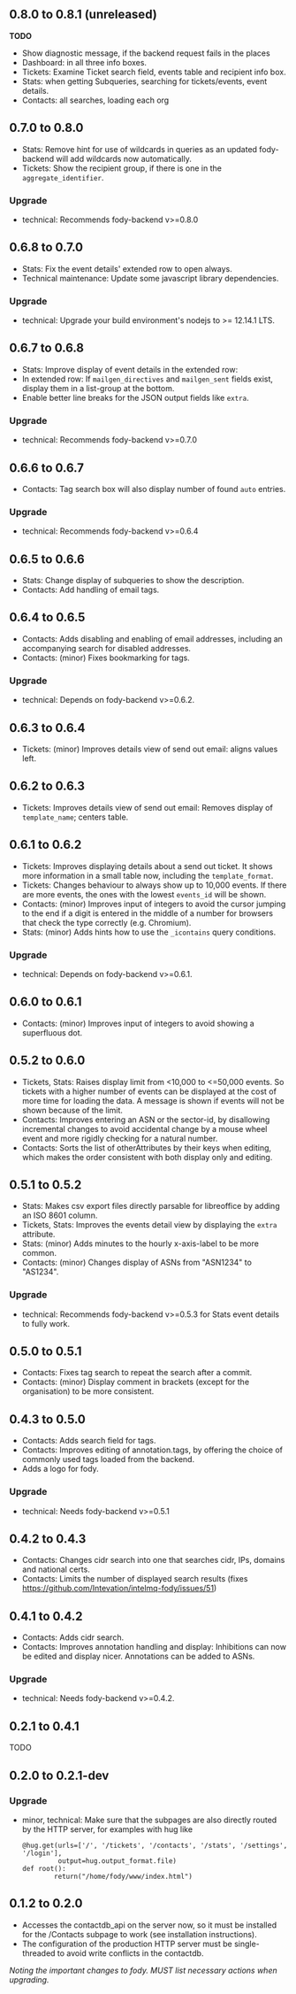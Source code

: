 ## 0.8.0 to 0.8.1 (unreleased)
**TODO**
 * Show diagnostic message, if the backend request fails in the places
  * Dashboard: in all three info boxes.
  * Tickets: Examine Ticket search field, events table and recipient info box.
  * Stats: when getting Subqueries, searching for tickets/events, event details.
  * Contacts: all searches, loading each org


## 0.7.0 to 0.8.0

 * Stats: Remove hint for use of wildcards in queries as an updated
   fody-backend will add wildcards now automatically.
 * Tickets: Show the recipient group, if there is one
   in the `aggregate_identifier`.

### Upgrade
 * technical:
   Recommends fody-backend v>=0.8.0


## 0.6.8 to 0.7.0

 * Stats: Fix the event details' extended row to open always.
 * Technical maintenance: Update some javascript library dependencies.

### Upgrade
 * technical:
   Upgrade your build environment's nodejs to >= 12.14.1 LTS.


## 0.6.7 to 0.6.8

 * Stats: Improve display of event details in the extended row:
  * In extended row: If `mailgen_directives` and `mailgen_sent` fields exist,
    display them in a list-group at the bottom.
  * Enable better line breaks for the JSON output fields like `extra`.

### Upgrade
 * technical:
   Recommends fody-backend v>=0.7.0


## 0.6.6 to 0.6.7

 * Contacts: Tag search box will also display number of found `auto` entries.

### Upgrade
 * technical:
   Recommends fody-backend v>=0.6.4


## 0.6.5 to 0.6.6

 * Stats: Change display of subqueries to show the description.
 * Contacts: Add handling of email tags.


## 0.6.4 to 0.6.5

 * Contacts: Adds disabling and enabling of email addresses, including
   an accompanying search for disabled addresses.
 * Contacts: (minor) Fixes bookmarking for tags.

### Upgrade
 * technical:
   Depends on fody-backend v>=0.6.2.


## 0.6.3 to 0.6.4

 * Tickets: (minor) Improves details view of send out email:
   aligns values left.


## 0.6.2 to 0.6.3

 * Tickets: Improves details view of send out email: Removes display of
   `template_name`; centers table.


## 0.6.1 to 0.6.2

 * Tickets: Improves displaying details about a send out ticket. It shows
   more information in a small table now, including the `template_format`.
 * Tickets: Changes behaviour to always show up to 10,000 events. If there are
   more events, the ones with the lowest `events_id` will be shown.
 * Contacts: (minor) Improves input of integers to avoid the cursor jumping
   to the end if a digit is entered in the middle of a number for browsers
   that check the type correctly (e.g. Chromium).
 * Stats: (minor) Adds hints how to use the `_icontains` query conditions.

### Upgrade
 * technical:
   Depends on fody-backend v>=0.6.1.


## 0.6.0 to 0.6.1

 * Contacts: (minor) Improves input of integers to avoid showing a superfluous
   dot.


## 0.5.2 to 0.6.0

 * Tickets, Stats: Raises display limit from <10,000 to <=50,000 events.
   So tickets with a higher number of events can be displayed
   at the cost of more time for loading the data. A message is shown if
   events will not be shown because of the limit.
 * Contacts: Improves entering an ASN or the sector-id, by disallowing
   incremental changes to avoid accidental change by a mouse wheel event
   and more rigidly checking for a natural number.
 * Contacts: Sorts the list of otherAttributes by their keys when editing,
   which makes the order consistent with both display only and editing.


## 0.5.1 to 0.5.2

 * Stats: Makes csv export files directly parsable for libreoffice by adding
     an ISO 8601 column.
 * Tickets, Stats: Improves the events detail view by displaying
     the `extra` attribute.
 * Stats: (minor) Adds minutes to the hourly x-axis-label to be more common.
 * Contacts: (minor) Changes display of ASNs from "ASN1234" to "AS1234".

### Upgrade
 * technical:
   Recommends fody-backend v>=0.5.3 for Stats event details to fully work.


## 0.5.0 to 0.5.1

 * Contacts: Fixes tag search to repeat the search after a commit.
 * Contacts: (minor) Display comment in brackets (except for the organisation)
   to be more consistent.


## 0.4.3 to 0.5.0
 * Contacts: Adds search field for tags.
 * Contacts: Improves editing of annotation.tags, by offering the choice
     of commonly used tags loaded from the backend.
 * Adds a logo for fody.

### Upgrade
 * technical:
   Needs fody-backend v>=0.5.1


## 0.4.2 to 0.4.3
 * Contacts: Changes cidr search into one that searches cidr, IPs, domains
   and national certs.
 * Contacts: Limits the number of displayed search results
   (fixes https://github.com/Intevation/intelmq-fody/issues/51)


## 0.4.1 to 0.4.2
 * Contacts: Adds cidr search.
 * Contacts: Improves annotation handling and display:
   Inhibitions can now be edited and display nicer.
   Annotations can be added to ASNs.

### Upgrade
 * technical:
   Needs fody-backend v>=0.4.2.


## 0.2.1 to 0.4.1

TODO


## 0.2.0 to 0.2.1-dev

### Upgrade
 * minor, technical:
   Make sure that the subpages are also directly routed by the HTTP server,
   for examples with hug like
   ```
   @hug.get(urls=['/', '/tickets', '/contacts', '/stats', '/settings', '/login'],
            output=hug.output_format.file)
   def root():
           return("/home/fody/www/index.html")
   ```


## 0.1.2 to 0.2.0

 * Accesses the contactdb\_api on the server now, so it must be installed
   for the /Contacts subpage to work (see installation instructions).
 * The configuration of the production HTTP server must be single-threaded
   to avoid write conflicts in the contactdb.


_Noting the important changes to fody.
MUST list necessary actions when upgrading._
